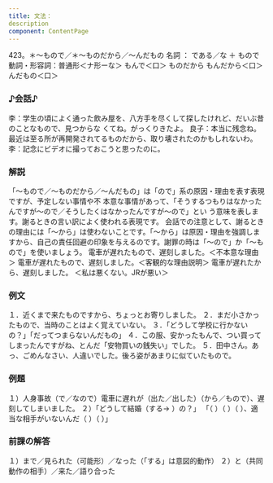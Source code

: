 ```yaml
---
title: 文法：
description
component: ContentPage
---
```



423。＊～もので／＊～ものだから／～んだもの
名詞 ： である／な ＋ もので
動詞・形容詞：普通形＜ナ形ーな＞ もんで＜口＞
ものだから
もんだから＜口＞
んだもの＜口＞
### ♪会話♪
李：学生の頃によく通った飲み屋を、八方手を尽くして探したけれど、だいぶ昔のことなもので、見つからな くてね。がっくりきたよ。 良子：本当に残念ね。最近は至る所が再開発されてるものだから、取り壊されたのかもしれないわ。
李：記念にビデオに撮っておこうと思ったのに。
### 解説
「～もので／～ものだから／～んだもの」は「ので」系の原因・理由を表す表現ですが、予定しない事情や不 本意な事情があって、「そうするつもりはなかったんですが～ので／そうしたくはなかったんですが～ので」とい う意味を表します。謝るときの言い訳によく使われる表現です。
会話での注意として、謝るときの理由には「～から」は使わないことです。「～から」は原因・理由を強調しま すから、自己の責任回避の印象を与えるのです。謝罪の時は「～ので」か「～もので」を使いましょう。
電車が遅れたもので、遅刻しました。＜不本意な理由＞ 電車が遅れたもので、遅刻しました。＜客観的な理由説明＞ 電車が遅れたから、遅刻しました。 ＜私は悪くない。JRが悪い＞
### 例文
１．近くまで来たものですから、ちょっとお寄りしました。
２．まだ小さかったもので、当時のことはよく覚えていない。
３．「どうして学校に行かないの？」「だってつまらないんだもの」
４．この服、安かったもんで、つい買ってしまったんですがね、とんだ「安物買いの銭失い」でした。
５．田中さん。あっ、ごめんなさい、人違いでした。後ろ姿があまりに似ていたもので。
### 例題
１）人身事故（で／なので）電車に遅れが（出た／出した）（から／もので）、遅刻してしまいました。
２）「どうして結婚（する→ ）の？」 「（ ）（ ）（ ）、適当な相手がいないんだ（ ）（ ）」
### 前課の解答
１）まで／見られた（可能形）／なった（「する」は意図的動作）
２）と（共同動作の相手）／来た／語り合った
